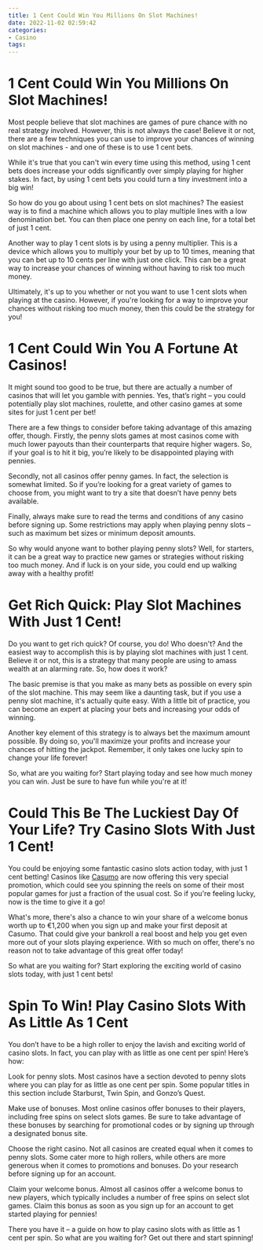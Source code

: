 ```yaml
---
title: 1 Cent Could Win You Millions On Slot Machines!
date: 2022-11-02 02:59:42
categories:
- Casino
tags:
---
```



#  1 Cent Could Win You Millions On Slot Machines!

Most people believe that slot machines are games of pure chance with no real strategy involved. However, this is not always the case! Believe it or not, there are a few techniques you can use to improve your chances of winning on slot machines - and one of these is to use 1 cent bets.

While it's true that you can't win every time using this method, using 1 cent bets does increase your odds significantly over simply playing for higher stakes. In fact, by using 1 cent bets you could turn a tiny investment into a big win!

So how do you go about using 1 cent bets on slot machines? The easiest way is to find a machine which allows you to play multiple lines with a low denomination bet. You can then place one penny on each line, for a total bet of just 1 cent.

Another way to play 1 cent slots is by using a penny multiplier. This is a device which allows you to multiply your bet by up to 10 times, meaning that you can bet up to 10 cents per line with just one click. This can be a great way to increase your chances of winning without having to risk too much money.

Ultimately, it's up to you whether or not you want to use 1 cent slots when playing at the casino. However, if you're looking for a way to improve your chances without risking too much money, then this could be the strategy for you!

#  1 Cent Could Win You A Fortune At Casinos!

It might sound too good to be true, but there are actually a number of casinos that will let you gamble with pennies. Yes, that’s right – you could potentially play slot machines, roulette, and other casino games at some sites for just 1 cent per bet!

There are a few things to consider before taking advantage of this amazing offer, though. Firstly, the penny slots games at most casinos come with much lower payouts than their counterparts that require higher wagers. So, if your goal is to hit it big, you’re likely to be disappointed playing with pennies.

Secondly, not all casinos offer penny games. In fact, the selection is somewhat limited. So if you’re looking for a great variety of games to choose from, you might want to try a site that doesn’t have penny bets available.

Finally, always make sure to read the terms and conditions of any casino before signing up. Some restrictions may apply when playing penny slots – such as maximum bet sizes or minimum deposit amounts.

So why would anyone want to bother playing penny slots? Well, for starters, it can be a great way to practice new games or strategies without risking too much money. And if luck is on your side, you could end up walking away with a healthy profit!

#  Get Rich Quick: Play Slot Machines With Just 1 Cent!

Do you want to get rich quick? Of course, you do! Who doesn't? And the easiest way to accomplish this is by playing slot machines with just 1 cent. Believe it or not, this is a strategy that many people are using to amass wealth at an alarming rate. So, how does it work?

The basic premise is that you make as many bets as possible on every spin of the slot machine. This may seem like a daunting task, but if you use a penny slot machine, it's actually quite easy. With a little bit of practice, you can become an expert at placing your bets and increasing your odds of winning.

Another key element of this strategy is to always bet the maximum amount possible. By doing so, you'll maximize your profits and increase your chances of hitting the jackpot. Remember, it only takes one lucky spin to change your life forever!

So, what are you waiting for? Start playing today and see how much money you can win. Just be sure to have fun while you're at it!

#  Could This Be The Luckiest Day Of Your Life? Try Casino Slots With Just 1 Cent!

You could be enjoying some fantastic casino slots action today, with just 1 cent betting! Casinos like [Casumo](https://www.casumo.com/) are now offering this very special promotion, which could see you spinning the reels on some of their most popular games for just a fraction of the usual cost. So if you're feeling lucky, now is the time to give it a go!

What's more, there's also a chance to win your share of a welcome bonus worth up to €1,200 when you sign up and make your first deposit at Casumo. That could give your bankroll a real boost and help you get even more out of your slots playing experience. With so much on offer, there's no reason not to take advantage of this great offer today!

So what are you waiting for? Start exploring the exciting world of casino slots today, with just 1 cent bets!

#  Spin To Win! Play Casino Slots With As Little As 1 Cent

You don’t have to be a high roller to enjoy the lavish and exciting world of casino slots. In fact, you can play with as little as one cent per spin! Here’s how:

Look for penny slots. Most casinos have a section devoted to penny slots where you can play for as little as one cent per spin. Some popular titles in this section include Starburst, Twin Spin, and Gonzo’s Quest.

Make use of bonuses. Most online casinos offer bonuses to their players, including free spins on select slots games. Be sure to take advantage of these bonuses by searching for promotional codes or by signing up through a designated bonus site.

Choose the right casino. Not all casinos are created equal when it comes to penny slots. Some cater more to high rollers, while others are more generous when it comes to promotions and bonuses. Do your research before signing up for an account.

Claim your welcome bonus. Almost all casinos offer a welcome bonus to new players, which typically includes a number of free spins on select slot games. Claim this bonus as soon as you sign up for an account to get started playing for pennies!

There you have it – a guide on how to play casino slots with as little as 1 cent per spin. So what are you waiting for? Get out there and start spinning!